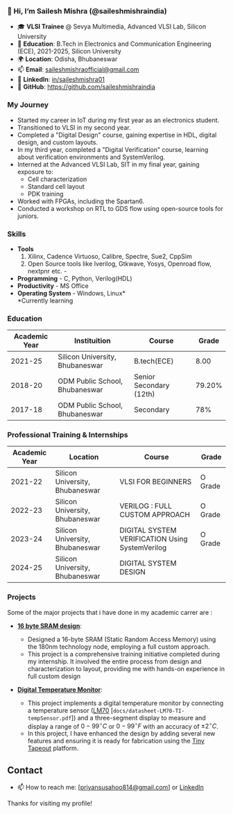### 👋 Hi, I’m Sailesh Mishra (@saileshmishraindia)

- 🎓 **VLSI Trainee** @ Sevya Multimedia, Advanced VLSI Lab, Silicon University
- 📘 **Education**: B.Tech in Electronics and Communication Engineering (ECE), 2021-2025, Silicon University
- 🌍 **Location**: Odisha, Bhubaneswar
- 📫 **Email**: [saileshmishraofficial@gmail.com](mailto:saileshmishra164@gmail.com)
- 💼 **LinkedIn**: [in/saileshmishra01](https://www.linkedin.com/in/saileshmishra01/)
- 💾 **GitHub**: https://github.com/saileshmishraindia 


### My Journey
- Started my career in IoT during my first year as an electronics student.
- Transitioned to VLSI in my second year.
- Completed a "Digital Design" course, gaining expertise in HDL, digital design, and custom layouts.
- In my third year, completed a "Digital Verification" course, learning about verification environments and SystemVerilog.
- Interned at the Advanced VLSI Lab, SIT in my final year, gaining exposure to:</br>
     - Cell characterization
     - Standard cell layout
     - PDK training
- Worked with FPGAs, including the Spartan6.
- Conducted a workshop on RTL to GDS flow using open-source tools for juniors.

### Skills
- **Tools** </br>
  1. Xilinx, Cadence Virtuoso, Calibre, Spectre, Sue2, CppSim
  2. Open Source tools like Iverilog, Gtkwave, Yosys, Openroad flow, nextpnr etc.          - 
- **Programming** - C, Python, Verilog(HDL)
- **Productivity** - MS Office
- **Operating System** - Windows, Linux* </br>
*Currently learning

### Education

| Academic Year  | Instituition  | Course | Grade |
| ------------- | ------------- | -----  | ----- |
| 2021-25  | Silicon University, Bhubaneswar  | B.tech(ECE) | 8.00 |
| 2018-20  | ODM Public School, Bhubaneswar  | Senior Secondary (12th) | 79.20% |
| 2017-18  | ODM Public School, Bhubaneswar | Secondary | 78% |


### Professional Training & Internships

| Academic Year  | Location  | Course | Grade |
| ------------- | ------------- | -----  | ----- |
| 2021-22  | Silicon University, Bhubaneswar  | VLSI FOR BEGINNERS | O Grade |
| 2022-23  | Silicon University, Bhubaneswar  | VERILOG : FULL CUSTOM APPROACH | O Grade |
| 2023-24  | Silicon University, Bhubaneswar | DIGITAL SYSTEM VERIFICATION Using SystemVerilog | O Grade |
| 2024-25  | Silicon University, Bhubaneswar | DIGITAL SYSTEM DESIGN | 

### Projects
Some of the major projects that i have done in my academic carrer are :
- [**16 byte SRAM design**](https://github.com/Priyansu122/SRAM-Project-2023): </br>
    - Designed a 16-byte SRAM (Static Random Access Memory) using the 180nm technology node, employing a full custom approach.
    - This project is a comprehensive training initiative completed during my internship. It involved the entire process from design and characterization to layout, providing me with hands-on experience in full 
      custom design
  
- [**Digital Temperature Monitor**](https://github.com/silicon-efabless/tt06-silicon-tinytapeout-lm07?tab=readme-ov-file#project-description): </br>
    - This project implements a digital temperature monitor by connecting a temperature sensor ([LM70](docs/datasheet-LM70-TI-tempSensor.pdf) [`docs/datasheet-LM70-TI-tempSensor.pdf`]) and a three-segment display to measure and display a range of $0-99^\circ C$ or $0-99^\circ F$ with an accuracy of $\pm 2^\circ C$.
    - In this project, I have enhanced the design by adding several new features and ensuring it is ready for fabrication using the [Tiny Tapeout](https://tinytapeout.com/) platform.

<!--
- [**MQTT BASED GAS ALERTING SYSTEM**](): </br>
    - This project implements a digital temperature monitor by connecting a temperature sensor ([LM70](docs/datasheet-LM70-TI-tempSensor.pdf) [`docs/datasheet-LM70-TI-tempSensor.pdf`]) and a three-segment display to measure and display a range of $0-99^\circ C$ or $0-99^\circ F$ with an accuracy of $\pm 2^\circ C$.
    - I was a contributor in this project.
-->

## Contact
- 📫 How to reach me: [priyansusahoo814@gmail.com] or [LinkedIn](https://www.linkedin.com/in/priyansu-sahoo/)


Thanks for visiting my profile! 
<!---
saileshmishraindia/saileshmishraindia is a ✨ special ✨ repository because its `README.md` (this file) appears on your GitHub profile.
You can click the Preview link to take a look at your changes.
--->
